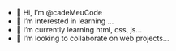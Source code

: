 - 👋 Hi, I’m @cadeMeuCode
- 👀 I’m interested in learning ...
- 🌱 I’m currently learning html, css, js...
- 💞️ I’m looking to collaborate on web projects...
